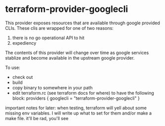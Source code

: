 # terraform-provider-googlecli
This provider exposes resources that are available through 
google provided CLIs.  These clis are wrapped for one of 
two reasons:
1. there is no go operational API to hit
2. expediency

The contents of this provider will change over time as 
google services stablize and become available in the upstream
google provider.  

To use:
- check out
- build
- copy binary to somewhere in your path
- edit terraform.rc (see terraform docs for where) to have the
  following block:
  providers {
    googlecli = "terraform-provider-googlecli"
  }


important notes for later:
  when testing, terraform will yell about some missing env
variables.  I will write up what to set for them and/or make
a make file.  it'll be rad, you'll see
